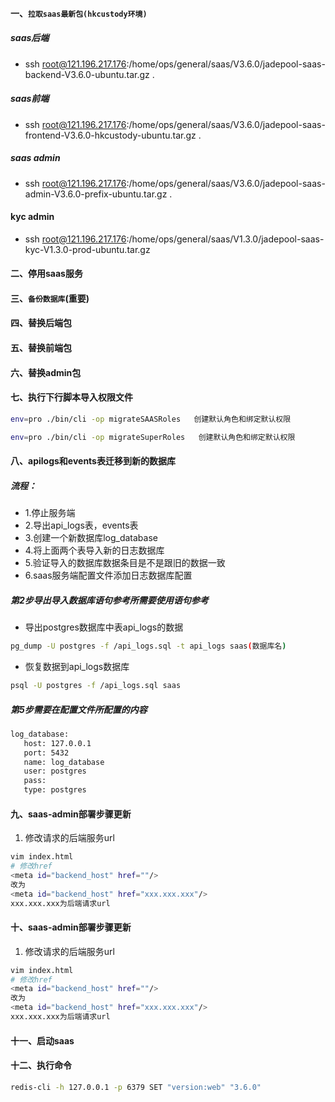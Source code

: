 #### 一、`拉取saas最新包(hkcustody环境)`
##### saas后端
- ssh root@121.196.217.176:/home/ops/general/saas/V3.6.0/jadepool-saas-backend-V3.6.0-ubuntu.tar.gz .
##### saas前端
- ssh root@121.196.217.176:/home/ops/general/saas/V3.6.0/jadepool-saas-frontend-V3.6.0-hkcustody-ubuntu.tar.gz .
##### saas admin
- ssh root@121.196.217.176:/home/ops/general/saas/V3.6.0/jadepool-saas-admin-V3.6.0-prefix-ubuntu.tar.gz .
####  kyc admin
- ssh root@121.196.217.176:/home/ops/general/saas/V1.3.0/jadepool-saas-kyc-V1.3.0-prod-ubuntu.tar.gz
#### 二、停用saas服务
#### 三、`备份数据库`(重要)
#### 四、替换后端包
#### 五、替换前端包
#### 六、替换admin包
#### 七、执行下行脚本导入权限文件
```bash
env=pro ./bin/cli -op migrateSAASRoles   创建默认角色和绑定默认权限
```
```bash
env=pro ./bin/cli -op migrateSuperRoles   创建默认角色和绑定默认权限
```
#### 八、apilogs和events表迁移到新的数据库
##### 流程：

- 1.停止服务端
- 2.导出api_logs表，events表
- 3.创建一个新数据库log_database
- 4.将上面两个表导入新的日志数据库
- 5.验证导入的数据库数据条目是不是跟旧的数据一致
- 6.saas服务端配置文件添加日志数据库配置

##### 第2步导出导入数据库语句参考所需要使用语句参考
- 导出postgres数据库中表api_logs的数据
```bash
pg_dump -U postgres -f /api_logs.sql -t api_logs saas(数据库名)
```
- 恢复数据到api_logs数据库
```bash
psql -U postgres -f /api_logs.sql saas
```
##### 第5步需要在配置文件所配置的内容
```bash
log_database:
   host: 127.0.0.1
   port: 5432
   name: log_database
   user: postgres
   pass: 
   type: postgres
 ````

 #### 九、saas-admin部署步骤更新

1. 修改请求的后端服务url
```bash
vim index.html
# 修改href
<meta id="backend_host" href=""/>
改为
<meta id="backend_host" href="xxx.xxx.xxx"/>
xxx.xxx.xxx为后端请求url
```
#### 十、saas-admin部署步骤更新

1. 修改请求的后端服务url
```bash
vim index.html
# 修改href
<meta id="backend_host" href=""/>
改为
<meta id="backend_host" href="xxx.xxx.xxx"/>
xxx.xxx.xxx为后端请求url
```
#### 十一、启动saas
#### 十二、执行命令
 ```bash
 redis-cli -h 127.0.0.1 -p 6379 SET "version:web" "3.6.0"
 ```
